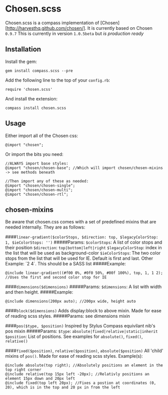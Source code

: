 Chosen.scss
===========
Chosen.scss is a compass implementation of [Chosen][http://harvesthq.github.com/chosen/]. It is currently based on Chosen `0.9.7`
This is currently in version `1.0.5beta` but *is* _production ready_

Installation
------------
Install the gem:

    gem install compass.scss --pre

Add the following line to the top of your `config.rb`:

    require 'chosen.scss'

And install the extension:

    compass install chosen.scss

Usage
-----
Either import all of the Chosen css:

	@import "chosen";

Or import the bits you need:

	//ALWAYS import base styles:
	@import "chosen/chosen-base"; //Which will import chosen/chosen-mixins -> see methods beneath
	
	//Then import any of these as needed:
	@import "chosen/chosen-single";
	@import "chosen/chosen-multi";
	@import "chosen/chosen-rtl";

chosen-mixins
-------------
Be aware that chosen.css comes with a set of predefined mixins that are needed internally.
They are as follows:

####`linear-gradient($colorStops, $direction: top, $legacyColorStop: 1, $ieColorStops: '')`
#####Params:
`$colorStops`: A list of color stops and their position
`$direction`: `top|bottom|left|right`
`$legacyColorStop`: index in the list that will be used as background-color
`$ieColorStops`: The two color stops from the list that will be used for IE. Default is first and last. Other Example: ´2 4´. This should be a SASS list
#####Example:

	@include linear-gradient((#f00 0%, #0f0 50%, #00f 100%), top, 1, 1 2); //Uses the first and second color stop for IE

####`dimensions($dimensions)`
#####Params:
`$dimensions`: A list with width and then height.
#####Example:

	@include dimensions(200px auto); //200px wide, height auto

####`block($dimensions)`
Adds display:block to above mixin. Made for ease of reading scss styles.
#####Params:
see dimensions mixin

####`pos($type, $position)`
Inspired by Stylus Compass equivilant nib's pos mixin
#####Params:
`$type`: `absolute|fixed|relative|static|inherit`
`$position`: List of positions. See examples for `absolute()`, `fixed()`, `relative()`

####`fixed($position)`, `relative($position)`, `absolute($position)`
All 'child' mixins of `pos()`. Made for ease of reading scss styles.
Example(s):

	@include absolute(top right); //Absolutely positions an element in the top right corner
	@include relative(top 15px left -20px); //Relativly positions an element 15px down and 20px left
	@include fixed(top left 20px); //Fixes a postion at coordinates (0, 20), which is in the top and 20 px in from the left